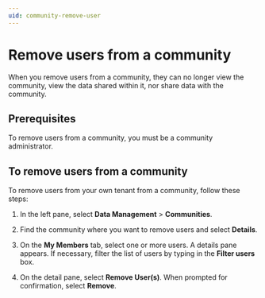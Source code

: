 ```yaml
---
uid: community-remove-user
---
```


# Remove users from a community

When you remove users from a community, they can no longer view the community, view the data shared within it, nor share data with the community.

## Prerequisites

To remove users from a community, you must be a community administrator.

## To remove users from a community

To remove users from your own tenant from a community, follow these steps:

1. In the left pane, select **Data Management** > **Communities**.

1. Find the community where you want to remove users and select **Details**.

1. On the **My Members** tab, select one or more users. A details pane appears. If necessary, filter the list of users by typing in the **Filter users** box.

1. On the detail pane, select **Remove User(s)**. When prompted for confirmation, select **Remove**.
